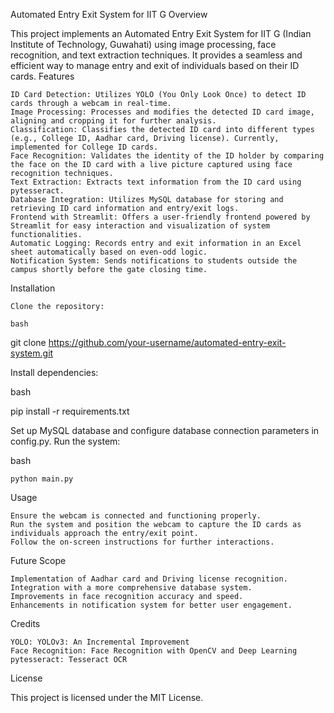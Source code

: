 Automated Entry Exit System for IIT G
Overview

This project implements an Automated Entry Exit System for IIT G (Indian Institute of Technology, Guwahati) using image processing, face recognition, and text extraction techniques. It provides a seamless and efficient way to manage entry and exit of individuals based on their ID cards.
Features

    ID Card Detection: Utilizes YOLO (You Only Look Once) to detect ID cards through a webcam in real-time.
    Image Processing: Processes and modifies the detected ID card image, aligning and cropping it for further analysis.
    Classification: Classifies the detected ID card into different types (e.g., College ID, Aadhar card, Driving license). Currently, implemented for College ID cards.
    Face Recognition: Validates the identity of the ID holder by comparing the face on the ID card with a live picture captured using face recognition techniques.
    Text Extraction: Extracts text information from the ID card using pytesseract.
    Database Integration: Utilizes MySQL database for storing and retrieving ID card information and entry/exit logs.
    Frontend with Streamlit: Offers a user-friendly frontend powered by Streamlit for easy interaction and visualization of system functionalities.
    Automatic Logging: Records entry and exit information in an Excel sheet automatically based on even-odd logic.
    Notification System: Sends notifications to students outside the campus shortly before the gate closing time.

Installation

    Clone the repository:

    bash

git clone https://github.com/your-username/automated-entry-exit-system.git

Install dependencies:

bash

pip install -r requirements.txt

Set up MySQL database and configure database connection parameters in config.py.
Run the system:

bash

    python main.py

Usage

    Ensure the webcam is connected and functioning properly.
    Run the system and position the webcam to capture the ID cards as individuals approach the entry/exit point.
    Follow the on-screen instructions for further interactions.

Future Scope

    Implementation of Aadhar card and Driving license recognition.
    Integration with a more comprehensive database system.
    Improvements in face recognition accuracy and speed.
    Enhancements in notification system for better user engagement.

Credits

    YOLO: YOLOv3: An Incremental Improvement
    Face Recognition: Face Recognition with OpenCV and Deep Learning
    pytesseract: Tesseract OCR

License

This project is licensed under the MIT License.